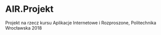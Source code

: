 # AIR.Projekt
Projekt na rzecz kursu Aplikacje Internetowe i Rozproszone, Politechnika Wrocławska 2018
